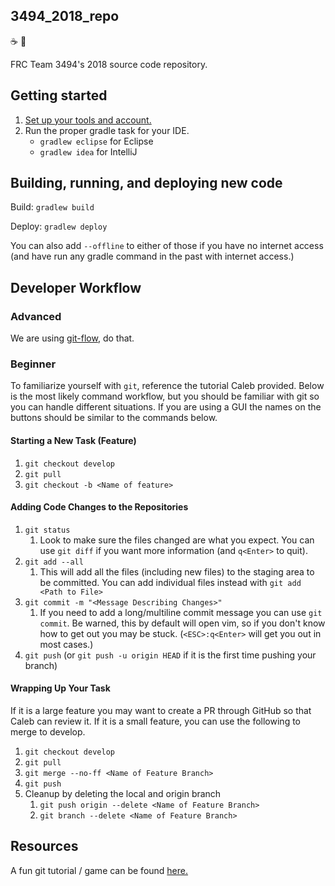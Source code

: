 3494\_2018\_repo
---

:coffee: :robot:

FRC Team 3494's 2018 source code repository.

## Getting started
1. [Set up your tools and account.](https://bhssfrc.github.io/new_prog_doc/)
2. Run the proper gradle task for your IDE.
    * `gradlew eclipse` for Eclipse
    * `gradlew idea` for IntelliJ
 
## Building, running, and deploying new code

Build: `gradlew build`

Deploy: `gradlew deploy`

You can also add `--offline` to either of those if you have no internet access (and have run any gradle command in the past with internet access.)

## Developer Workflow

### Advanced

We are using [git-flow](http://nvie.com/posts/a-successful-git-branching-model/), do that.

### Beginner

To familiarize yourself with `git`, reference the tutorial Caleb provided. Below is the most likely command workflow, but you should be familiar with git so you can handle different situations. If you are using a GUI the names on the buttons should be similar to the commands below. 

#### Starting a New Task (Feature)

1. `git checkout develop`
1. `git pull`
1. `git checkout -b <Name of feature>`

#### Adding Code Changes to the Repositories

1. `git status`
    1. Look to make sure the files changed are what you expect. You can use `git diff` if you want more information (and `q<Enter>` to quit).
1. `git add --all`
    1. This will add all the files (including new files) to the staging area to be committed. You can add individual files instead with `git add <Path to File>`
1. `git commit -m "<Message Describing Changes>"`
    1. If you need to add a long/multiline commit message you can use `git commit`. Be warned, this by default will open vim, so if you don't know how to get out you may be stuck. (`<ESC>:q<Enter>` will get you out in most cases.)
1. `git push` (or `git push -u origin HEAD` if it is the first time pushing your branch)

#### Wrapping Up Your Task

If it is a large feature you may want to create a PR through GitHub so that Caleb can review it. If it is a small feature, you can use the following to merge to develop.

1. `git checkout develop`
1. `git pull`
1. `git merge --no-ff <Name of Feature Branch>`
1. `git push`
1. Cleanup by deleting the local and origin branch
    1. `git push origin --delete <Name of Feature Branch>`
    1. `git branch --delete <Name of Feature Branch>`

## Resources

A fun git tutorial / game can be found [here.](https://learngitbranching.js.org/)
